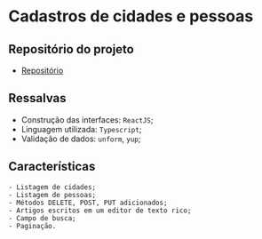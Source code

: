 # Cadastros de cidades e pessoas

## Repositório do projeto
- [Repositório](https://github.com/danielsfilho/cadastros-cidades-pessoas)

## Ressalvas
- Construção das interfaces: `ReactJS`;
- Linguagem utilizada: `Typescript`;
- Validação de dados: `unform`, `yup`;

## Características
	- Listagem de cidades;
	- Listagem de pessoas;
	- Métodos DELETE, POST, PUT adicionados;
	- Artigos escritos em um editor de texto rico;
	- Campo de busca;
	- Paginação.

